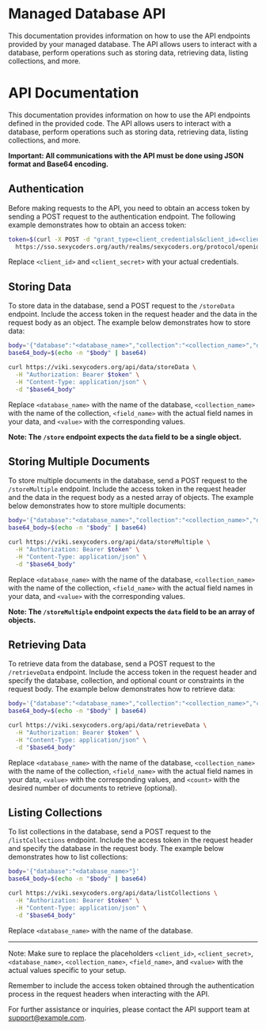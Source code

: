 # Managed Database API

This documentation provides information on how to use the API endpoints provided by your managed database.
The API allows users to interact with a database, perform operations such as storing data, retrieving data, listing collections, and more.
# API Documentation

This documentation provides information on how to use the API endpoints defined in the provided code. The API allows users to interact with a database, perform operations such as storing data, retrieving data, listing collections, and more.

**Important: All communications with the API must be done using JSON format and Base64 encoding.**

## Authentication

Before making requests to the API, you need to obtain an access token by sending a POST request to the authentication endpoint. The following example demonstrates how to obtain an access token:

```bash
token=$(curl -X POST -d "grant_type=client_credentials&client_id=<client_id>&client_secret=<client_secret>" \
  https://sso.sexycoders.org/auth/realms/sexycoders.org/protocol/openid-connect/token | jq -r '.access_token')
```

Replace `<client_id>` and `<client_secret>` with your actual credentials.

## Storing Data

To store data in the database, send a POST request to the `/storeData` endpoint. Include the access token in the request header and the data in the request body as an object. The example below demonstrates how to store data:

```bash
body='{"database":"<database_name>","collection":"<collection_name>","data":{"<field_name>":"<value>","<field_name>":"<value>"}}'
base64_body=$(echo -n "$body" | base64)

curl https://viki.sexycoders.org/api/data/storeData \
  -H "Authorization: Bearer $token" \
  -H "Content-Type: application/json" \
  -d "$base64_body"
```

Replace `<database_name>` with the name of the database, `<collection_name>` with the name of the collection, `<field_name>` with the actual field names in your data, and `<value>` with the corresponding values.

**Note: The `/store` endpoint expects the `data` field to be a single object.**

## Storing Multiple Documents

To store multiple documents in the database, send a POST request to the `/storeMultiple` endpoint. Include the access token in the request header and the data in the request body as a nested array of objects. The example below demonstrates how to store multiple documents:

```bash
body='{"database":"<database_name>","collection":"<collection_name>","data":[{"<field_name>":"<value>","<field_name>":"<value>"}, {"<field_name>":"<value>","<field_name>":"<value>"}]}'
base64_body=$(echo -n "$body" | base64)

curl https://viki.sexycoders.org/api/data/storeMultiple \
  -H "Authorization: Bearer $token" \
  -H "Content-Type: application/json" \
  -d "$base64_body"
```

Replace `<database_name>` with the name of the database, `<collection_name>` with the name of the collection, `<field_name>` with the actual field names in your data, and `<value>` with the corresponding values.

**Note: The `/storeMultiple` endpoint expects the `data` field to be an array of objects.**

## Retrieving Data

To retrieve data from the database, send a POST request to the `/retrieveData` endpoint. Include the access token in the request header and specify the database, collection, and optional count or constraints in the request body. The example below demonstrates how to retrieve data:

```bash
body='{"database":"<database_name>","collection":"<collection_name>","constraints":{"<field_name>":"<value>"},"count":<count>}'
base64_body=$(echo -n "$body" | base64)

curl https://viki.sexycoders.org/api/data/retrieveData \
  -H "Authorization: Bearer $token" \
  -H "Content-Type: application/json" \
  -d "$base64_body"
```

Replace `<database_name>` with the name of the database, `<collection_name>` with the name of the collection, `<field_name>` with the actual field names in your data, `<value>` with the corresponding values, and `<count>` with the desired number of documents to retrieve (optional).

## Listing Collections

To list collections in the database, send a POST request to the `/listCollections` endpoint. Include the access token in the request header and specify the database in the request body. The example below demonstrates how to list collections:

```bash
body='{"database":"<database_name>"}'
base64_body=$(echo -n "$body" | base64)

curl https://viki.sexycoders.org/api/data/listCollections \
  -H "Authorization: Bearer $token" \
  -H "Content-Type: application/json" \
  -d "$base64_body"
```

Replace `<database_name>` with the name of the database.

---

Note: Make sure to replace the placeholders `<client_id>`, `<client_secret>`, `<database_name>`, `<collection_name>`, `<field_name>`, and `<value>` with the actual values specific to your setup.

Remember to include the access token obtained through the authentication process in the request headers when interacting with the API.

For further assistance or inquiries, please contact the API support team at support@example.com.
